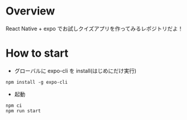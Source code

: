 # Overview

React Native + expo でお試しクイズアプリを作ってみるレポジトリだよ！

# How to start

-   グローバルに expo-cli を install(はじめにだけ実行)

```
npm install -g expo-cli
```

-   起動

```
npm ci
npm run start
```
